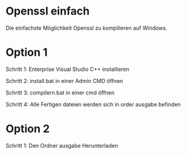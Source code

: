 # Openssl einfach

Die einfachste Möglichkeit Openssl zu kompilieren auf Windows.

# Option 1

Schritt 1: Enterprise Visual Studio C++ installieren

Schritt 2: install.bat in einer Admin CMD öffnen

Schritt 3: compilern.bat in einer cmd öffnen

Schritt 4: Alle Fertigen dateien werden sich in order ausgabe befinden

# Option 2

Schritt 1: Den Ordner ausgabe Herunterladen
